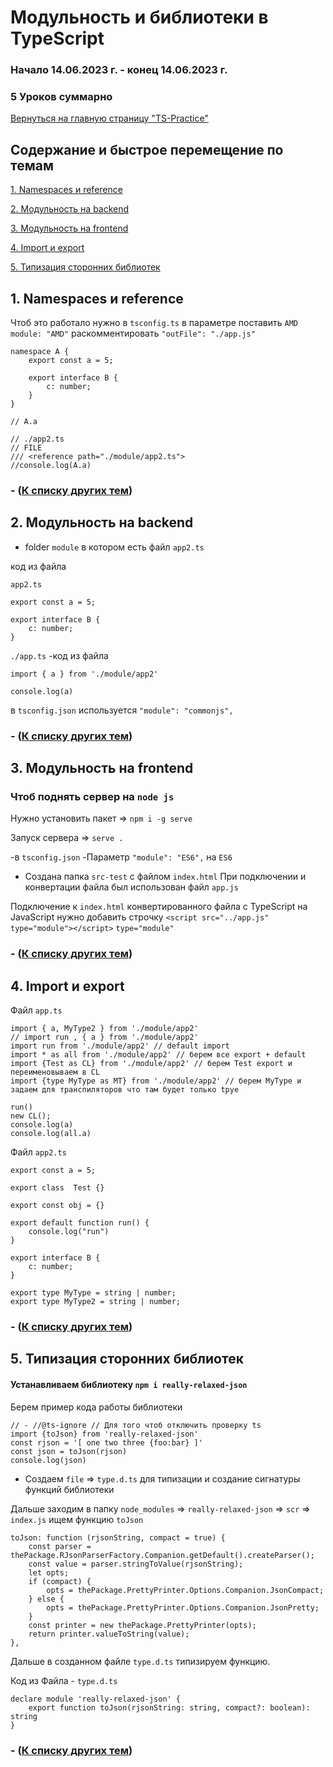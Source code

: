 # Модульность и библиотеки в TypeScript

### Начало 14.06.2023 г. - конец 14.06.2023 г.

### 5 Уроков суммарно

[Вернуться на главную страницу "TS-Practice"](https://github.com/skaylife/TS-Practice)

## Содержание и быстрое перемещение по темам <a name="start">

[1. Namespaces и reference ](#1)

[2. Модульность на backend ](#2)

[3. Модульность на frontend ](#3)

[4. Import и export ](#4)

[5. Типизация сторонних библиотек ](#5)


## 1. Namespaces и reference <a name="1"></a> 

Чтоб это работало нужно в `tsconfig.ts` в параметре поставить `AMD` `module: "AMD"` раскомментировать `"outFile": "./app.js"`

```
namespace A {
    export const a = 5;

    export interface B {
        c: number;
    }
}

// A.a 

// ./app2.ts
// FILE
/// <reference path="./module/app2.ts">
//console.log(A.a)
```

### - ([К списку других тем](#start))
## 2. Модульность на backend <a name="2"></a> 

+ folder `module` в котором есть файл `app2.ts` 

код из файла 

`app2.ts`
```
export const a = 5;

export interface B {
    c: number;
}
```

`./app.ts` -код из файла
```
import { a } from './module/app2'

console.log(a)
```

в `tsconfig.json`
используется `"module": "commonjs",`

### - ([К списку других тем](#start))

## 3. Модульность на frontend <a name="3"></a> 

### Чтоб поднять сервер на `node js`

Нужно установить пакет => `npm i -g serve`

Запуск сервера => `serve .`

-в `tsconfig.json`
-Параметр `"module": "ES6",` на `ES6`
- Создана папка `src-test` с файлом `index.html`
При подключении и конвертации файла был использован файл `app.js`

Подключение к `index.html` конвертированного файла с TypeScript на JavaScript нужно добавить строчку `<script src="../app.js" type="module"></script>` `type="module"`

### - ([К списку других тем](#start))

## 4. Import и export <a name="4"></a> 

Файл `app.ts`
```
import { a, MyType2 } from './module/app2'
// import run , { a } from './module/app2'
import run from './module/app2' // default import
import * as all from './module/app2' // берем все export + default
import {Test as CL} from './module/app2' // берем Test export и переименовываем в CL
import {type MyType as MT} from './module/app2' // берем MyType и задаем для транспиляторов что там будет только tpye

run()
new CL();
console.log(a)
console.log(all.a)
```

Файл `app2.ts`

```
export const a = 5;

export class  Test {}

export const obj = {}

export default function run() {
    console.log("run")
}

export interface B {
    c: number;
}

export type MyType = string | number;
export type MyType2 = string | number;
```

### - ([К списку других тем](#start))

## 5. Типизация сторонних библиотек <a name="5"></a> 

#### Устанавливаем библиотеку `npm i really-relaxed-json`

Берем пример кода работы библиотеки 

```
// - //@ts-ignore // Для того чтоб отключить проверку ts
import {toJson} from 'really-relaxed-json'
const rjson = '[ one two three {foo:bar} ]'
const json = toJson(rjson)
console.log(json)
```

- Создаем `file` => `type.d.ts` для типизации и создание сигнатуры функций библиотеки 

Дальше заходим в папку `node_modules` => `really-relaxed-json` => `scr` => `index.js` ищем функцию `toJson`

```
toJson: function (rjsonString, compact = true) {
    const parser = thePackage.RJsonParserFactory.Companion.getDefault().createParser();
    const value = parser.stringToValue(rjsonString);
    let opts;
    if (compact) {
        opts = thePackage.PrettyPrinter.Options.Companion.JsonCompact;
    } else {
        opts = thePackage.PrettyPrinter.Options.Companion.JsonPretty;
    }
    const printer = new thePackage.PrettyPrinter(opts);
    return printer.valueToString(value);
},
```

Дальше в созданном файле `type.d.ts` типизируем функцию. 

Код из Файла - `type.d.ts`
```
declare module 'really-relaxed-json' {
    export function toJson(rjsonString: string, compact?: boolean): string
}
```

### - ([К списку других тем](#start))

